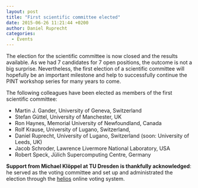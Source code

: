 ```yaml
---
layout: post
title: "First scientific committee elected"
date: 2015-06-26 11:21:44 +0200
author: Daniel Ruprecht
categories:
  - Events
---
```


The election for the scientific committee is now closed and the results available. As we had 7 candidates for 7 open positions, the outcome is not a big surprise. Nevertheless, the first election of a scientific committee will hopefully be an important milestone and help to successfully continue the PINT workshop series for many years to come. 

<!--more-->
The following colleagues have been elected as members of the first scientific committee:

 - Martin J. Gander, University of Geneva, Switzerland
 - Stefan Güttel, University of Manchester, UK
 - Ron Haynes, Memorial University of Newfoundland, Canada
 - Rolf Krause, University of Lugano, Switzerland,
 - Daniel Ruprecht, University of Lugano, Switzerland (soon: University of Leeds, UK)
 - Jacob Schroder, Lawrence Livermore National Laboratory, USA
 - Robert Speck, Jülich Supercomputing Centre, Germany
 
**Support from Michael Klöppel at TU Dresden is thankfully acknowledged**: he served as the voting committee and set up and administrated the election through the [helios](https://vote.heliosvoting.org/) online voting system.